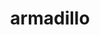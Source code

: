 ---
title: "armadillo"
layout: cache
categories: [package, develop]
meta: {"versions": ["14.0.3", "14.2.2"], "compilers": ["gcc@=12.3.0"], "oss": ["ubuntu22.04"], "platforms": ["linux"], "targets": ["x86_64_v3"], "stacks": ["root", "tutorial"], "num_specs": 5, "num_specs_by_stack": {"root": 5, "tutorial": 5}}
spec_details: [{"hash": "3vxjcq6w6xnvjm26umckcl7y45dofv5c", "compiler": "gcc@=12.3.0", "versions": ["14.0.3"], "os": "ubuntu22.04", "platform": "linux", "target": "x86_64_v3", "variants": ["build_system=cmake", "build_type=Release", "generator=make", "~hdf5", "~ipo", "patches=59207b1"], "stacks": ["root", "tutorial"], "size": "-", "tarball": "https://binaries.spack.io/develop/build_cache/linux-ubuntu22.04-x86_64_v3/gcc-12.3.0/armadillo-14.0.3/linux-ubuntu22.04-x86_64_v3-gcc-12.3.0-armadillo-14.0.3-3vxjcq6w6xnvjm26umckcl7y45dofv5c.spack"}, {"hash": "5ecaucia6mnl5b4kxq77iiqmz4yhkys7", "compiler": "gcc@=12.3.0", "versions": ["14.0.3"], "os": "ubuntu22.04", "platform": "linux", "target": "x86_64_v3", "variants": ["build_system=cmake", "build_type=Release", "generator=make", "~hdf5", "~ipo", "patches=59207b1"], "stacks": ["root", "tutorial"], "size": "-", "tarball": "https://binaries.spack.io/develop/build_cache/linux-ubuntu22.04-x86_64_v3/gcc-12.3.0/armadillo-14.0.3/linux-ubuntu22.04-x86_64_v3-gcc-12.3.0-armadillo-14.0.3-5ecaucia6mnl5b4kxq77iiqmz4yhkys7.spack"}, {"hash": "bkfg3jr6sp27lofikuzrsnl5phdqsowr", "compiler": "gcc@=12.3.0", "versions": ["14.0.3"], "os": "ubuntu22.04", "platform": "linux", "target": "x86_64_v3", "variants": ["build_system=cmake", "build_type=Release", "generator=make", "~hdf5", "~ipo", "patches=59207b1"], "stacks": ["root", "tutorial"], "size": "-", "tarball": "https://binaries.spack.io/develop/build_cache/linux-ubuntu22.04-x86_64_v3/gcc-12.3.0/armadillo-14.0.3/linux-ubuntu22.04-x86_64_v3-gcc-12.3.0-armadillo-14.0.3-bkfg3jr6sp27lofikuzrsnl5phdqsowr.spack"}, {"hash": "i3hozdhnfbugiywfscpf5z54zthkx3yg", "compiler": "gcc@=12.3.0", "versions": ["14.0.3"], "os": "ubuntu22.04", "platform": "linux", "target": "x86_64_v3", "variants": ["build_system=cmake", "build_type=Release", "generator=make", "~hdf5", "~ipo", "patches=59207b1"], "stacks": ["root", "tutorial"], "size": "-", "tarball": "https://binaries.spack.io/develop/build_cache/linux-ubuntu22.04-x86_64_v3/gcc-12.3.0/armadillo-14.0.3/linux-ubuntu22.04-x86_64_v3-gcc-12.3.0-armadillo-14.0.3-i3hozdhnfbugiywfscpf5z54zthkx3yg.spack"}, {"hash": "qw74kpnozpym6cqqnh5ke54btwkpjuiw", "compiler": "gcc@=12.3.0", "versions": ["14.2.2"], "os": "ubuntu22.04", "platform": "linux", "target": "x86_64_v3", "variants": ["build_system=cmake", "build_type=Release", "generator=make", "~ipo", "patches=59207b1"], "stacks": ["root", "tutorial"], "size": "-", "tarball": "https://binaries.spack.io/develop/build_cache/linux-ubuntu22.04-x86_64_v3/gcc-12.3.0/armadillo-14.2.2/linux-ubuntu22.04-x86_64_v3-gcc-12.3.0-armadillo-14.2.2-qw74kpnozpym6cqqnh5ke54btwkpjuiw.spack"}]
---